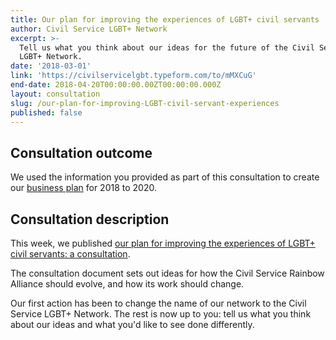 ```yaml
---
title: Our plan for improving the experiences of LGBT+ civil servants
author: Civil Service LGBT+ Network
excerpt: >-
  Tell us what you think about our ideas for the future of the Civil Service
  LGBT+ Network.
date: '2018-03-01'
link: 'https://civilservicelgbt.typeform.com/to/mMXCuG'
end-date: 2018-04-20T00:00:00.00ZT00:00:00.000Z
layout: consultation
slug: /our-plan-for-improving-LGBT-civil-servant-experiences
published: false
---
```


## Consultation outcome

We used the information you provided as part of this consultation to create our [business plan](https://www.civilservice.lgbt/publication/business-plan-2018-to-2020/) for 2018 to 2020.

## Consultation description

This week, we published [our plan for improving the experiences of LGBT+ civil servants: a consultation](/publication/our-plan-for-improving-LGBT-civil-servant-experiences/).

The consultation document sets out ideas for how the Civil Service Rainbow Alliance should evolve, and how its work should change.

Our first action has been to change the name of our network to the Civil Service LGBT+ Network. The rest is now up to you: tell us what you think about our ideas and what you'd like to see done differently.
